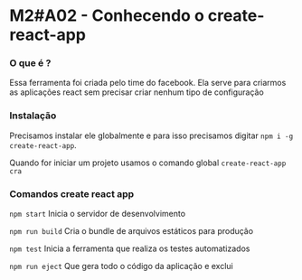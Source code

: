 # M2#A02 - Conhecendo o create-react-app

### O que é ?
Essa ferramenta foi criada pelo time do facebook. Ela serve para criarmos as aplicações react sem precisar criar nenhum tipo de configuração

### Instalação
Precisamos instalar ele globalmente e para isso precisamos digitar `npm i -g create-react-app`.

Quando for iniciar um projeto usamos o comando global `create-react-app cra`

### Comandos create react app

`npm start`
Inicia o servidor de desenvolvimento

`npm run build`
Cria o bundle de arquivos estáticos para produção

`npm test`
Inicia a ferramenta que realiza os testes automatizados

`npm run eject`
Que gera todo o código da aplicação e exclui

